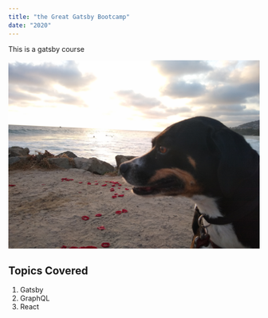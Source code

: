 ```yaml
---
title: "the Great Gatsby Bootcamp"
date: "2020"
---
```


This is a gatsby course

![sunset](./salt-creek-sunset3.jpg)

## Topics Covered

1. Gatsby
2. GraphQL
3. React